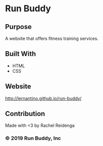 # Run Buddy

## Purpose
A website that offers fitness training services.

## Built With
* HTML
* CSS
## Website
http://lernantino.github.io/run-buddy/

## Contribution
Made with <3 by Rachel Reidenga

### &copy; 2019 Run Buddy, Inc
